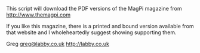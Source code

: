 This script will download the PDF versions of the MagPi magazine from
http://www.themagpi.com

If you like this magazine, there is a printed and bound version
available from that website and I wholeheartedly suggest showing
supporting them.

Greg
greg@labby.co.uk
http://labby.co.uk